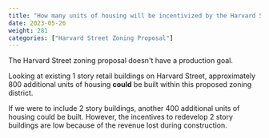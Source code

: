 ```yaml
---
title: "How many units of housing will be incentivized by the Harvard Street zoning proposal?"
date: 2023-05-26
weight: 281
categories: ["Harvard Street Zoning Proposal"]
---
```

The Harvard Street zoning proposal doesn't have a production goal. 

Looking at existing 1 story retail buildings on Harvard Street, approximately 800 additional units of housing **could** be built within this proposed zoning district. 

If we were to include 2 story buildings, another 400 additional units of housing could be built. However, the incentives to redevelop 2 story buildings are low because of the revenue lost during  construction. 
